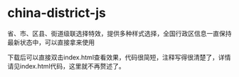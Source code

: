# china-district-js
省、市、区县、街道级联选择特效，提供多种样式选择，全国行政区信息一直保持最新状态中，可以直接拿来使用

下载后可以直接双击index.html查看效果，代码很简短，注释写得很清楚了，详情请见index.html代码，这里就不再赘述了。
